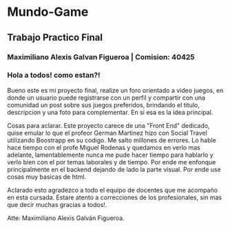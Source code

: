 # Mundo-Game
## Trabajo Practico Final
### Maximiliano Alexis Galvan Figueroa | Comision: 40425

### Hola a todos! como estan?!
Bueno este es mi proyecto final, realize un foro orientado a video juegos, en donde un usuario puede registrarse con un perfil y compartir con una comunidad un post sobre sus juegos preferidos, brindando el titulo, descripcion y una foto para complementar. En si esa es la idea principal.

Cosas para aclarar.
Este proyecto carece de una "Front End" dedicado, quise emular lo que el profeor German Martinez hizo con Social Travel utilizando Boostrapp en su codigo. Me salto millones de errores. Lo hable hace tiempo con el profe Miguel Rodenas y quedamos en verlo mas adelante, lamentablemente nunca me pude hacer tiempo para hablarlo y verlo bien con el por temas laborales y de tiempo. Por ende me enfonque principalmente en el backend dejando de lado la parte visual. Por ende use cosas muy basicas de html.

Aclarado esto agradezco a todo el equipo de docentes que me acompaño en esta cursada.
Estare atento a correcciones de los profesionales, sin mas que decir muchas gracias a todos!.

Atte: Maximiliano Alexis Galván Figueroa.

